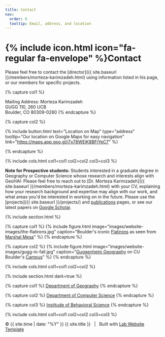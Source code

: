 ```yaml
---
title: Contact
nav:
  order: 6
  tooltip: Email, address, and location
---
```


# {% include icon.html icon="fa-regular fa-envelope" %}Contact

Please feel free to contact the [director]({{ site.baseurl }}/members/morteza-karimzadeh.html) using information listed in his page, or our members for specific projects.


{% capture col1 %}

Mailing Address: Morteza Karimzadeh <br/>
GUGG 110, 260 UCB <br/>
Boulder, CO 80309-0260
{% endcapture %}

<!-- {%
  include button.html
  type="email"
  text="test@test.com"
  link="test@test.com"
%}
{%
  include button.html
  type="phone"
  text=" 303-492-3252"
  link="+1-303-492-3252"
%} -->

{% capture col2 %}

{%
  include button.html
  text="Location on Map"
  type="address"
  tooltip="Our location on Google Maps for easy navigation"
  link="https://maps.app.goo.gl/i7x78WEjK8BFjYeC7"
%}

{% endcapture %}

{% include cols.html col1=col1 col2=col2 col3=col3 %}


**Note for Prospective students:** Students interested in a graduate degree in Geography or Computer Science whose research and interests align with GeoHAI: Please feel free to reach out to [Dr. Morteza Karimzadeh]({{ site.baseurl }}/members/morteza-karimzadeh.html) with your CV, explaining how your research background and expertise may align with our work, and what areas you'd be interested in working on in the future. Please use the [projects]({{ site.baseurl }}/projects/) and [publications]({{site.baseurl}}/research/) pages, or see our latest papers on [Google Scholar](https://scholar.google.com/citations?hl=en&user=Vy2oR2kAAAAJ&view_op=list_works&sortby=pubdate).

{% include section.html %}

{% capture col1 %}
  {%
    include figure.html
    image="images/website-images/the-flatirons.jpg"
    caption="Boulder's iconic [Flatirons](https://maps.app.goo.gl/D1t9ks65cVdTtFaK9) as seen from [Marshal Mesa](https://maps.app.goo.gl/sBehAh4cUrU9q3zW6)"
  %}
{% endcapture %}

{% capture col2 %}
  {%
    include figure.html
    image="images/website-images/gugg-in-fall.jpg"
    caption="[Guggenheim Geography](https://maps.app.goo.gl/JjGAZXxuLcbVy4QH7) on CU Boulder's [Campus](https://maps.app.goo.gl/rPvEABLyN76MHUp3A)"
  %}
{% endcapture %}

{% include cols.html col1=col1 col2=col2 %}

{% include section.html dark=true %}

{% capture col1 %}
[Department of Geography](https://www.colorado.edu/geography/)
{% endcapture %}

{% capture col2 %}
[Department of Computer Science](https://www.colorado.edu/cs/)
{% endcapture %}

{% capture col3 %}
[Institude of Behavioral Science](https://ibs.colorado.edu/)
{% endcapture %}

{% include cols.html col1=col1 col2=col2 col3=col3 %}

  <div>
    &copy; {{ site.time | date: "%Y" }}
    {{ site.title }}
    &nbsp; | &nbsp; Built with
    <a href="https://github.com/greenelab/lab-website-template">
      Lab Website Template
    </a>
  </div>
